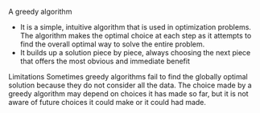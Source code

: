 A greedy algorithm 
- It is a simple, intuitive algorithm that is used in optimization problems. The algorithm makes the optimal choice at each step as it attempts to find the overall optimal way to solve the entire problem. 
- It builds up a solution piece by piece, always choosing the next piece that offers the most obvious and immediate benefit

Limitations
Sometimes greedy algorithms fail to find the globally optimal solution because they do not consider all the data. The choice made by a greedy algorithm may depend on choices it has made so far, but it is not aware of future choices it could make or it could had made.